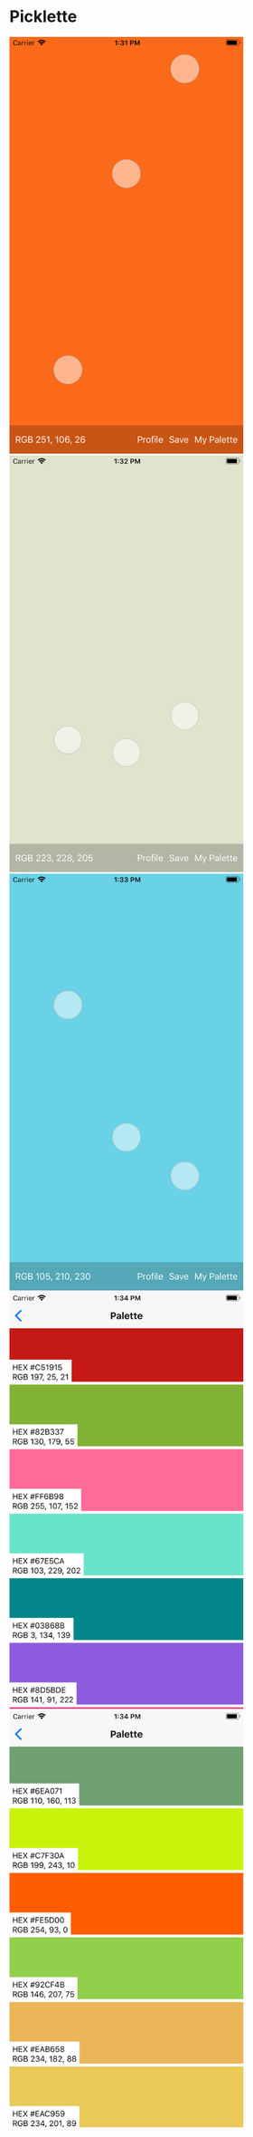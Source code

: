 # Picklette

<img src="./assets/1.png" width="414" height="736" title="Screenshot 1">
<img src="./assets/2.png" width="414" height="736" title="Screenshot 2">
<img src="./assets/3.png" width="414" height="736" title="Screenshot 3">
<img src="./assets/4.png" width="414" height="736" title="Screenshot 4">
<img src="./assets/5.png" width="414" height="736" title="Screenshot 5">